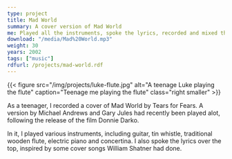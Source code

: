 ```yaml
---
type: project
title: Mad World
summary: A cover version of Mad World
me: Played all the instruments, spoke the lyrics, recorded and mixed the audio.
download: "/media/Mad%20World.mp3"
weight: 30
years: 2002
tags: ["music"]
rdfurl: /projects/mad-world.rdf
---
```



{{< figure src="/img/projects/luke-flute.jpg" alt="A teenage Luke playing the flute" caption="Teenage me playing the flute" class="right smaller" >}}

As a teenager, I recorded a cover of Mad World by Tears for Fears.  A version by Michael Andrews and Gary Jules had recently been played alot, following the release of the film Donnie Darko.

In it, I played various instruments, including guitar, tin whistle, traditional wooden flute, electric piano and concertina.  I also spoke the lyrics over the top, inspired by some cover songs William Shatner had done.